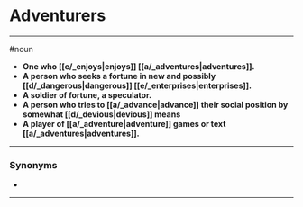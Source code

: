 # Adventurers
---
#noun
- **One who [[e/_enjoys|enjoys]] [[a/_adventures|adventures]].**
- **A person who seeks a fortune in new and possibly [[d/_dangerous|dangerous]] [[e/_enterprises|enterprises]].**
- **A soldier of fortune, a speculator.**
- **A person who tries to [[a/_advance|advance]] their social position by somewhat [[d/_devious|devious]] means**
- **A player of [[a/_adventure|adventure]] games or text [[a/_adventures|adventures]].**
---
### Synonyms
- 
---

